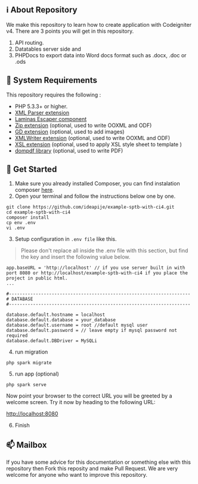 ## ℹ️ About Repository
We make this repository to learn how to create application with Codeigniter v4. There are 3 points you will get in this repository.
1. API routing.
2. Datatables server side and
3. PHPDocs to export data into Word docs format such as .docx, .doc or .ods

## 🧰 System Requirements
This repository requires the following :
- PHP 5.3.3+ or higher.
- [XML Parser extension](http://www.php.net/manual/en/xml.installation.php)
- [Laminas Escaper component](https://docs.laminas.dev/laminas-escaper/intro/)
- [Zip extension](http://php.net/manual/en/book.zip.php) (optional, used to write OOXML and ODF)
- [GD extension](http://php.net/manual/en/book.image.php) (optional, used to add images)
- [XMLWriter extension](http://php.net/manual/en/book.xmlwriter.php) (optional, used to write OOXML and ODF)
- [XSL extension](http://php.net/manual/en/book.xsl.php) (optional, used to apply XSL style sheet to template )
- [dompdf library](https://github.com/dompdf/dompdf) (optional, used to write PDF)
## 🚀 Get Started
1. Make sure you already installed Composer, you can find instalation composer [here](https://getcomposer.org/).
2. Open your terminal and follow the instructions below one by one.
```
git clone https://github.com/ideapije/example-sptb-with-ci4.git
cd example-sptb-with-ci4
composer install
cp env .env
vi .env
```
3. Setup configuration in ```.env file``` like this. 
> Please don't replace all inside the .env file with this section, but find the key and insert the following value below.
```
app.baseURL = 'http://localhost' // if you use server built in with port 8080 or http://localhost/example-sptb-with-ci4 if you place the project in public html.
...

#--------------------------------------------------------------------
# DATABASE
#--------------------------------------------------------------------

database.default.hostname = localhost
database.default.database = your_database
database.default.username = root //default mysql user
database.default.password = // leave empty if mysql password not required
database.default.DBDriver = MySQLi
```
4. run migration
```
php spark migrate
```
5. run app (optional)
```
php spark serve
```
Now point your browser to the correct URL you will be greeted by a welcome screen. Try it now by heading to the following URL:

[http://localhost:8080](http://localhost:8080)


6. Finish 

## 📫 Mailbox

If you have some advice for this documentation or something else with this repository then Fork this reposity and make Pull Request. We are very welcome for anyone who want to improve this repository. 
